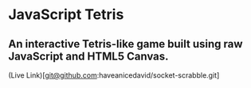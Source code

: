 # JavaScript Tetris

## An interactive Tetris-like game built using raw JavaScript and HTML5 Canvas.

(Live Link)[git@github.com:haveanicedavid/socket-scrabble.git]